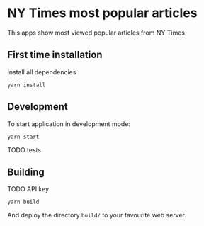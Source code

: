 # NY Times most popular articles

This apps show most viewed popular articles from NY Times.

## First time installation

Install all dependencies

```
yarn install
```

## Development

To start application in development mode:

```
yarn start
```

TODO tests

## Building

TODO API key

```
yarn build
```

And deploy the directory `build/` to your favourite web server.